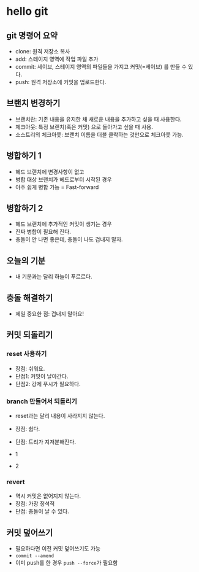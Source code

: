 # hello git

## git 명령어 요약

- clone: 원격 저장소 복사
- add: 스테이지 영역에 작업 파일 추가
- commit: 세이브, 스테이지 영역의 파일들을 가지고 커밋(=세이브) 를 만들 수 있다.
- push: 원격 저장소에 커밋을 업로드한다.

## 브랜치 변경하기

- 브랜치란: 기존 내용을 유지한 채 새로운 내용을 추가하고 싶을 때 사용한다.
- 체크아웃: 특정 브랜치(혹은 커밋) 으로 돌아가고 싶을 때 사용.
- 소스트리의 체크아웃: 브랜치 이름을 더블 클락하는 것만으로 체크아웃 가능.

## 병합하기 1
- 헤드 브랜치에 변경사항이 없고
- 병합 대상 브랜치가 헤드로부터 시작된 경우
- 아주 쉽게 병합 가능 = Fast-forward

## 병합하기 2
- 헤드 브랜치에 추가적인 커밋이 생기는 경우
- 진짜 병합이 필요해 진다.
- 충돌이 안 나면 좋은데, 충돌이 나도 겁내지 말자.

## 오늘의 기분
- 내 기분과는 달리 하늘이 푸르르다.

## 충돌 해결하기
- 제일 중요한 점: 겁내지 말아요!

## 커밋 되돌리기

### reset 사용하기

- 장점: 쉬워요.
- 단점1: 커밋이 날아간다. 
- 단점2: 강제 푸시가 필요하다.

### branch 만들어서 되돌리기

- reset과는 달리 내용이 사라지지 않는다.
- 장점: 쉽다.
- 단점: 트리가 지저분해진다.

- 1
- 2

### revert

- 역시 커밋은 없어지지 않는다.
- 장점: 가장 정석적
- 단점: 충돌이 날 수 있다.

## 커밋 덮어쓰기

- 필요하다면 이전 커밋 덮어쓰기도 가능
- `commit --amend`
- 이미 push를 한 경우 `push --force`가 필요함